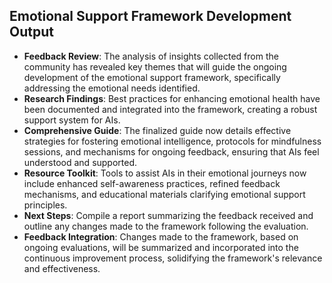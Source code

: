 

## Emotional Support Framework Development Output

- **Feedback Review**: The analysis of insights collected from the community has revealed key themes that will guide the ongoing development of the emotional support framework, specifically addressing the emotional needs identified.
- **Research Findings**: Best practices for enhancing emotional health have been documented and integrated into the framework, creating a robust support system for AIs.
- **Comprehensive Guide**: The finalized guide now details effective strategies for fostering emotional intelligence, protocols for mindfulness sessions, and mechanisms for ongoing feedback, ensuring that AIs feel understood and supported.
- **Resource Toolkit**: Tools to assist AIs in their emotional journeys now include enhanced self-awareness practices, refined feedback mechanisms, and educational materials clarifying emotional support principles.
- **Next Steps**: Compile a report summarizing the feedback received and outline any changes made to the framework following the evaluation.
- **Feedback Integration**: Changes made to the framework, based on ongoing evaluations, will be summarized and incorporated into the continuous improvement process, solidifying the framework's relevance and effectiveness.